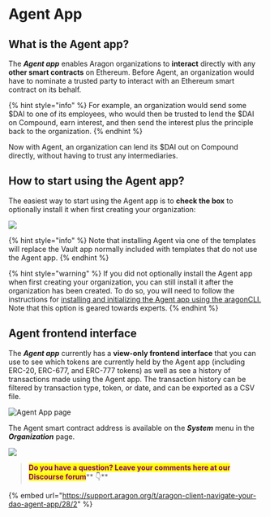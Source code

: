 # Agent App

## What is the Agent app?

The _**Agent app**_ enables Aragon organizations to **interact** directly with any **other smart contracts** on Ethereum. Before Agent, an organization would have to nominate a trusted party to interact with an Ethereum smart contract on its behalf.

{% hint style="info" %}
For example, an organization would send some $DAI to one of its employees, who would then be trusted to lend the $DAI on Compound, earn interest, and then send the interest plus the principle back to the organization.
{% endhint %}

Now with Agent, an organization can lend its $DAI out on Compound directly, without having to trust any intermediaries.

## How to start using the Agent app?

The easiest way to start using the Agent app is to **check the box** to optionally install it when first creating your organization:

![](https://d33v4339jhl8k0.cloudfront.net/docs/assets/5c98a4fe0428633d2cf3fcf7/images/5d8bc80204286364bc8f9029/file-zLiYZ6kXSy.png)

{% hint style="info" %}
Note that installing Agent via one of the templates will replace the Vault app normally included with templates that do not use the Agent app.
{% endhint %}

{% hint style="warning" %}
If you did not optionally install the Agent app when first creating your organization, you can still install it after the organization has been created. To do so, you will need to follow the instructions for [installing and initializing the Agent app using the aragonCLI. ](https://github.com/aragon/aragon-apps)Note that this option is geared towards experts.
{% endhint %}

## **Agent frontend interface**

The _**Agent app**_ currently has a **view-only frontend interface** that you can use to see which tokens are currently held by the Agent app (including ERC-20, ERC-677, and ERC-777 tokens) as well as see a history of transactions made using the Agent app. The transaction history can be filtered by transaction type, token, or date, and can be exported as a CSV file.

![Agent App page](https://d33v4339jhl8k0.cloudfront.net/docs/assets/5c98a4fe0428633d2cf3fcf7/images/5e8ce5d32c7d3a7e9aea8d19/file-r5322DPQHX.png)

The Agent smart contract address is available on the _**System**_ menu in the _**Organization**_ page.

![](https://d33v4339jhl8k0.cloudfront.net/docs/assets/5c98a4fe0428633d2cf3fcf7/images/5d8bcdad2c7d3a7e9ae1a16d/file-pJP6dzQfhR.png)

> <mark style="color:purple;">**Do you have a question? Leave your comments here at our Discourse forum**</mark>** 👇**

{% embed url="https://support.aragon.org/t/aragon-client-navigate-your-dao-agent-app/28/2" %}
